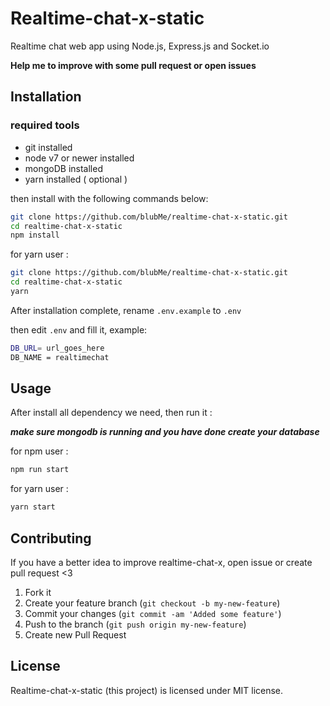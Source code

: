 # Realtime-chat-x-static

Realtime chat web app using Node.js, Express.js and Socket.io

<b>Help me to improve with some pull request or open issues</b>

## Installation
### required tools 
- git installed
- node v7 or newer installed
- mongoDB installed
- yarn installed ( optional )

then install with the following commands below:

``` bash
git clone https://github.com/blubMe/realtime-chat-x-static.git
cd realtime-chat-x-static
npm install
```

for yarn user :
``` bash
git clone https://github.com/blubMe/realtime-chat-x-static.git
cd realtime-chat-x-static
yarn
```

After installation complete, rename `.env.example` to `.env`

then edit `.env` and fill it, example:

```bash
DB_URL= url_goes_here
DB_NAME = realtimechat
```

## Usage

After install all dependency we need, then run it :

<b><i>make sure mongodb is running and you have done create your database</i></b>

for npm user :
``` bash
npm run start
```

for yarn user :
``` bash
yarn start
```

## Contributing

If you have a better idea to improve realtime-chat-x, open issue or create pull request <3

1. Fork it
2. Create your feature branch (`git checkout -b my-new-feature`)
3. Commit your changes (`git commit -am 'Added some feature'`)
4. Push to the branch (`git push origin my-new-feature`)
5. Create new Pull Request

## License

Realtime-chat-x-static (this project) is licensed under MIT license.

